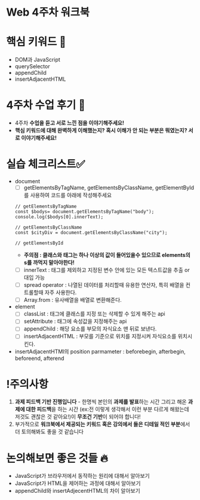 # Web 4주차 워크북

# 핵심 키워드 🎯

- DOM과 JavaScript
- querySelector
- appendChild
- insertAdjacentHTML

# 4주차 수업 후기 📢

- 4주차 **수업을 듣고 서로 느낀 점을 이야기해주세요!**
- **핵심 키워드에 대해 완벽하게 이해했는지? 혹시 이해가 안 되는 부분은 뭐였는지?
서로 이야기해주세요!**

# 실습 체크리스트✅

- document
    - [ ]  getElementsByTagName, getElementsByClassName, getElementById 를 사용하여 코드를 아래에 작성해주세요
    
    ```
  // getElementsByTagName
  const $bodys= document.getElementsByTagName("body");
  console.log($bodys[0].innerText);
  
  // getElementsByClassName
  const $cityDiv = document.getElementsByClassName("city");

  // getElementsById
    ```
    - **주의점 : 클래스와 태그는 하나 이상의 값이 들어있을수 있으므로 elements의 s를 까먹지 말아야한다!**
    - [ ]  innerText : 태그를 제외하고 지정된 변수 안에 있는 모든 텍스트값을 추출 or 대입 가능
    - [ ]  spread operator : 나열된 데이터를 처리할때 유용한 연산자, 특히 배열을 컨트롤할때 자주 사용한다.
    - [ ]  Array.from : 유사배열을 배열로 변환해준다.
  
- element
    - [ ]  classList : 태그에 클래스를 지정 또는 삭제할 수 있게 해주는 api
    - [ ]  setAttribute : 태그에 속성값을 지정해주는 api
    - [ ]  appendChild : 해당 요소를 부모의 자식요소 맨 뒤로 보낸다.
    - [ ]  insertAdjacentHTML : 부모를 기준으로 위치를 지정시켜 자식요소를 위치시킨다.

- insertAdjacentHTMl의 position parmameter : beforebegin, afterbegin, beforeend, afterend

# !주의사항

1. **과제 피드백 기반 진행입니다** - 한명씩 본인의 **과제를 발표**하는 시간 그리고 해온 **과제에 대한 피드백**을 하는 시간 (ex:전 이렇게 생각해서 이런 부분 다르게 해왔는데 저것도 괜찮은 것 같아요!)이 **무조건 기반**이 되어야 합니다!
2. 부가적으로 **워크북에서 제공되는 키워드 혹은 강의에서 들은 디테일 적인 부분**에서 더 토의해봐도 좋을 것 같습니다

# 논의해보면 좋은 것들 🔥

- JavaScript가 브라우저에서 동작하는 원리에 대해서 알아보기
- JavaScript가 HTML을 제어하는 과정에 대해서 알아보기
- appendChild와 insertAdjecentHTML의 차이 알아보기